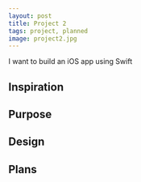 ```yaml
---
layout: post
title: Project 2
tags: project, planned
image: project2.jpg
---
```


I want to build an iOS app using Swift

## Inspiration

## Purpose

## Design

## Plans
